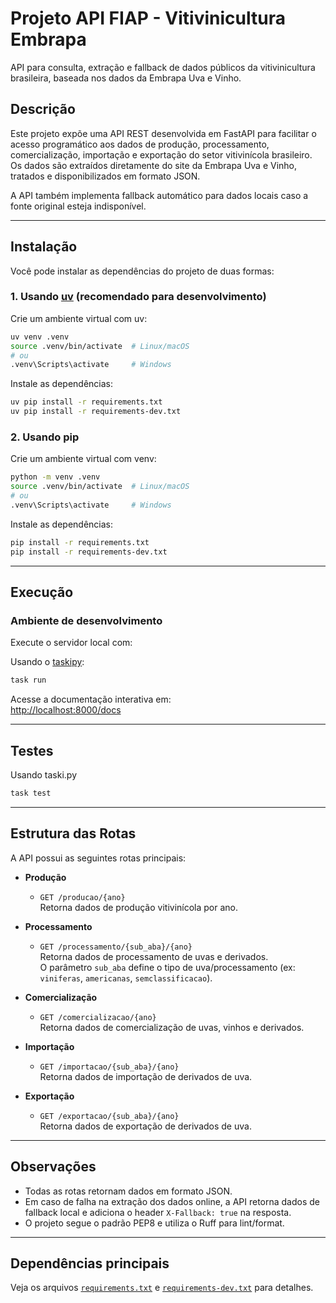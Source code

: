 # Projeto API FIAP - Vitivinicultura Embrapa

API para consulta, extração e fallback de dados públicos da vitivinicultura brasileira, baseada nos dados da Embrapa Uva e Vinho.

## Descrição

Este projeto expõe uma API REST desenvolvida em FastAPI para facilitar o acesso programático aos dados de produção, processamento, comercialização, importação e exportação do setor vitivinícola brasileiro.  
Os dados são extraídos diretamente do site da Embrapa Uva e Vinho, tratados e disponibilizados em formato JSON.

A API também implementa fallback automático para dados locais caso a fonte original esteja indisponível.

---

## Instalação

Você pode instalar as dependências do projeto de duas formas:

### 1. Usando [uv](https://github.com/astral-sh/uv) (recomendado para desenvolvimento)

Crie um ambiente virtual com uv:

```sh
uv venv .venv
source .venv/bin/activate  # Linux/macOS
# ou
.venv\Scripts\activate     # Windows
```

Instale as dependências:

```sh
uv pip install -r requirements.txt
uv pip install -r requirements-dev.txt
```

### 2. Usando pip

Crie um ambiente virtual com venv:

```sh
python -m venv .venv
source .venv/bin/activate  # Linux/macOS
# ou
.venv\Scripts\activate     # Windows
```

Instale as dependências:

```sh
pip install -r requirements.txt
pip install -r requirements-dev.txt
```

---

## Execução

### Ambiente de desenvolvimento

Execute o servidor local com:

Usando o [taskipy](https://github.com/fabioz/taskipy):

```sh
task run
```

Acesse a documentação interativa em:  
[http://localhost:8000/docs](http://localhost:8000/docs)

---

## Testes

Usando taski.py

```sh
task test
```

---

## Estrutura das Rotas

A API possui as seguintes rotas principais:

- **Produção**
    - `GET /producao/{ano}`  
        Retorna dados de produção vitivinícola por ano.

- **Processamento**
    - `GET /processamento/{sub_aba}/{ano}`  
        Retorna dados de processamento de uvas e derivados.  
        O parâmetro `sub_aba` define o tipo de uva/processamento (ex: `viniferas`, `americanas`, `semclassificacao`).

- **Comercialização**
    - `GET /comercializacao/{ano}`  
        Retorna dados de comercialização de uvas, vinhos e derivados.

- **Importação**
    - `GET /importacao/{sub_aba}/{ano}`  
        Retorna dados de importação de derivados de uva.

- **Exportação**
    - `GET /exportacao/{sub_aba}/{ano}`  
        Retorna dados de exportação de derivados de uva.

---

## Observações

- Todas as rotas retornam dados em formato JSON.
- Em caso de falha na extração dos dados online, a API retorna dados de fallback local e adiciona o header `X-Fallback: true` na resposta.
- O projeto segue o padrão PEP8 e utiliza o Ruff para lint/format.

---

## Dependências principais

Veja os arquivos [`requirements.txt`](requirements.txt) e [`requirements-dev.txt`](requirements-dev.txt) para detalhes.

